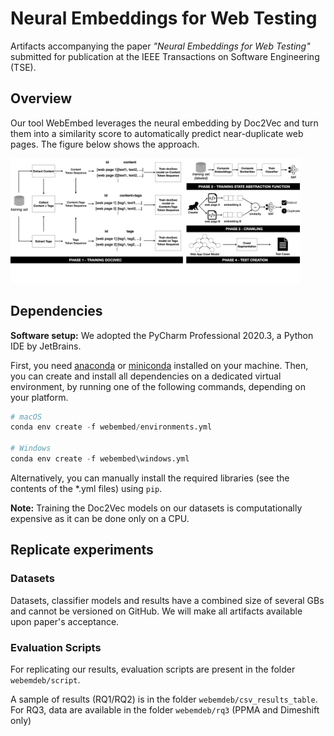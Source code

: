 # Neural Embeddings for Web Testing

Artifacts accompanying the paper *"Neural Embeddings for Web Testing"* submitted for publication at the IEEE Transactions on Software Engineering (TSE).

## Overview

Our tool WebEmbed leverages the neural embedding by Doc2Vec and turn them into a similarity 
score to automatically predict near-duplicate web pages. The figure below shows the approach.

<img src="images/dom2vec.png" height="200" />

## Dependencies

**Software setup:** We adopted the PyCharm Professional 2020.3, a Python IDE by JetBrains.

First, you need [anaconda](https://www.continuum.io/downloads) or [miniconda](https://conda.io/miniconda.html) installed on your machine. Then, you can create and install all dependencies on a dedicated virtual environment, by running one of the following commands, depending on your platform.

```python
# macOS
conda env create -f webembed/environments.yml 

# Windows
conda env create -f webembed\windows.yml
```

Alternatively, you can manually install the required libraries (see the contents of the *.yml files) using ```pip```.

**Note:** Training the Doc2Vec models on our datasets is computationally expensive as it can be done only on a CPU. 

## Replicate experiments

### Datasets

Datasets, classifier models and results have a combined size of several GBs and cannot be versioned on GitHub. We will make all artifacts available upon paper's acceptance. 

### Evaluation Scripts

For replicating our results, evaluation scripts are present in the folder `webemdeb/script`.

A sample of results (RQ1/RQ2) is in the folder `webemdeb/csv_results_table`.
For RQ3, data are available in the folder `webemdeb/rq3` (PPMA and Dimeshift only)
